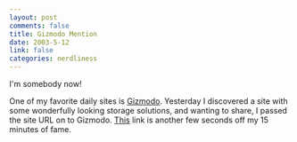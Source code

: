 ```yaml
--- 
layout: post
comments: false
title: Gizmodo Mention
date: 2003-5-12
link: false
categories: nerdliness
---
```

I'm somebody now!

One of my favorite daily sites is <a href="http://gizmodo.com/" target="_blank">Gizmodo</a>. Yesterday I discovered a site with some wonderfully looking storage solutions, and wanting to share, I passed the site URL on to Gizmodo. <a href="http://gizmodo.net/archives/002001.php#002001" target="_blank">This</a> link is another few seconds off my 15 minutes of fame.
